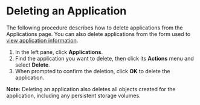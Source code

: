 <!--?xml version="1.0" encoding="utf-8"?-->

# Deleting an Application

The following procedure describes how to delete applications from the Applications page. You can also delete applications from the form used to [view application information](<Viewing Application Information.htm>).

1. In the left pane, click **Applications**.
2. Find the application you want to delete, then click its **Actions** menu and select **Delete**.
3. When prompted to confirm the deletion, click **OK** to delete the application. 

<!-- -->

**Note:** Deleting an application also deletes all objects created for the application, including any persistent storage volumes.

